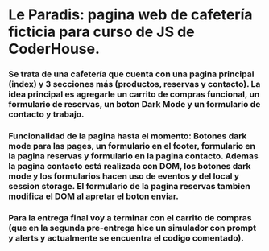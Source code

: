 # Le Paradis: pagina web de cafetería ficticia para curso de JS de CoderHouse.

### Se trata de una cafetería que cuenta con una pagina principal (index) y 3 secciones más (productos, reservas y contacto). La idea principal es agregarle un carrito de compras funcional, un formulario de reservas, un boton Dark Mode y un formulario de contacto y trabajo.

### Funcionalidad de la pagina hasta el momento: Botones dark mode para las pages, un formulario en el footer, formulario en la pagina reservas y formulario en la pagina contacto. Ademas la pagina contacto está realizada con DOM, los botones dark mode y los formularios hacen uso de eventos y del local y session storage. El formulario de la pagina reservas tambien modifica el DOM al apretar el boton enviar. 

### Para la entrega final voy a terminar con el carrito de compras (que en la segunda pre-entrega hice un simulador con prompt y alerts y actualmente se encuentra el codigo comentado).